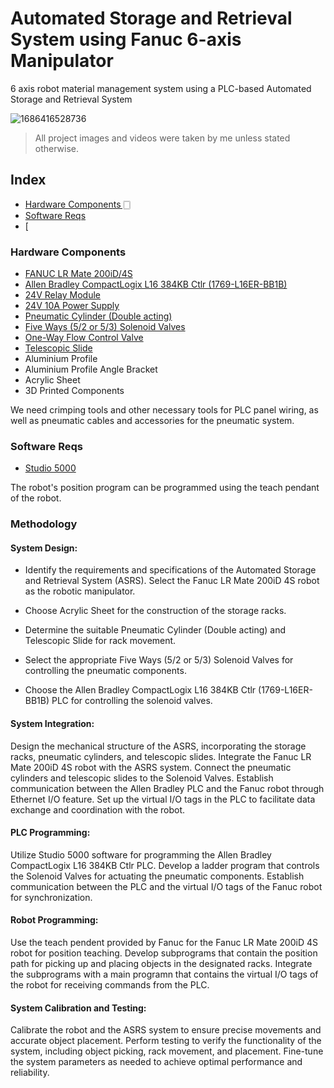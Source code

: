 # Automated Storage and Retrieval System using Fanuc 6-axis Manipulator

6 axis robot material management system using a PLC-based Automated Storage and Retrieval System

![1686416528736](https://github.com/btyprasanna/Automated-Storage-and-Retrieval-System-using-Fanuc-6-axis-Manipulator/assets/106366271/ae92cd19-a6f4-4941-a6f0-33405bae16d7)

> All project images and videos were taken by me unless stated otherwise.

## Index

- [Hardware Components 🀆](#hardware-components)
- [Software Reqs](#software-reqs)
- [


### Hardware Components
- [FANUC LR Mate 200iD/4S](https://www.fanucamerica.com/products/robots/series/lr-mate/lr-mate-200id-4s)
- [Allen Bradley CompactLogix L16 384KB Ctlr (1769-L16ER-BB1B)](https://www.rockwellautomation.com/en-us/products/details.1769-L16ER-BB1B.html)
- [24V Relay Module](https://www.google.com/search?q=24v+relay+module&tbm=shop)
- [24V 10A Power Supply](https://www.google.com/search?q=24V+10A+Power+Supply&tbm=shop)
- [Pneumatic Cylinder (Double acting)](https://www.google.com/search?q=Pneumatic+Cylinder+(Double+acting)&tbm=shop)
- [Five Ways (5/2 or 5/3) Solenoid Valves](https://www.google.com/search?q=Five+Ways+(5/2+or+5/3)+Solenoid+Valve&tbm=shop)
- [One-Way Flow Control Valve](https://www.google.com/search?q=One-Way+Flow+Control+Valve&tbm=shop)
- [Telescopic Slide](https://www.google.com/search?q=Telescopic+Slide&tbm=shop)
- Aluminium Profile
- Aluminium Profile Angle Bracket
- Acrylic Sheet
- 3D Printed Components

We need crimping tools and other necessary tools for PLC panel wiring, as well as pneumatic cables and accessories for the pneumatic system.


### Software Reqs
- [Studio 5000](https://www.rockwellautomation.com/en-us/products/software/factorytalk/designsuite/studio-5000.html)

The robot's position program can be programmed using the teach pendant of the robot.


### Methodology

#### System Design:

- Identify the requirements and specifications of the Automated Storage and Retrieval System (ASRS).
Select the Fanuc LR Mate 200iD 4S robot as the robotic manipulator.

- Choose Acrylic Sheet for the construction of the storage racks.

- Determine the suitable Pneumatic Cylinder (Double acting) and Telescopic Slide for rack movement.

- Select the appropriate Five Ways (5/2 or 5/3) Solenoid Valves for controlling the pneumatic components.

- Choose the Allen Bradley CompactLogix L16 384KB Ctlr (1769-L16ER-BB1B) PLC for controlling the solenoid valves.

#### System Integration:

Design the mechanical structure of the ASRS, incorporating the storage racks, pneumatic cylinders, and telescopic slides.
Integrate the Fanuc LR Mate 200iD 4S robot with the ASRS system.
Connect the pneumatic cylinders and telescopic slides to the Solenoid Valves.
Establish communication between the Allen Bradley PLC and the Fanuc robot through Ethernet I/O feature.
Set up the virtual I/O tags in the PLC to facilitate data exchange and coordination with the robot.

#### PLC Programming:

Utilize Studio 5000 software for programming the Allen Bradley CompactLogix L16 384KB Ctlr PLC.
Develop a ladder program that controls the Solenoid Valves for actuating the pneumatic components.
Establish communication between the PLC and the virtual I/O tags of the Fanuc robot for synchronization.

#### Robot Programming:

Use the teach pendent provided by Fanuc for the Fanuc LR Mate 200iD 4S robot for position teaching.
Develop subprograms that contain the position path for picking up and placing objects in the designated racks.
Integrate the subprograms with a main programn that contains the virtual I/O tags of the robot for receiving commands from the PLC.

#### System Calibration and Testing:

Calibrate the robot and the ASRS system to ensure precise movements and accurate object placement.
Perform testing to verify the functionality of the system, including object picking, rack movement, and placement.
Fine-tune the system parameters as needed to achieve optimal performance and reliability.

